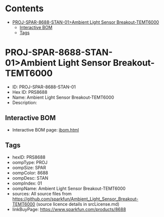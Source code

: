 



Contents
========

* [PROJ-SPAR-8688-STAN-01>Ambient Light Sensor Breakout-TEMT6000](#proj-spar-8688-stan-01ambient-light-sensor-breakout-temt6000)
	* [Interactive BOM](#interactive-bom)
	* [Tags](#tags)

# PROJ-SPAR-8688-STAN-01>Ambient Light Sensor Breakout-TEMT6000

- ID: PROJ-SPAR-8688-STAN-01
- Hex ID: PRS8688
- Name: Ambient Light Sensor Breakout-TEMT6000
- Description: 

## Interactive BOM

- Interactive BOM page: [ibom.html](kicad/bom/ibom.html)

## Tags

- hexID: PRS8688
- oompType: PROJ
- oompSize: SPAR
- oompColor: 8688
- oompDesc: STAN
- oompIndex: 01
- oompName: Ambient Light Sensor Breakout-TEMT6000
- sources: All source files from https://github.com/sparkfun/Ambient_Light_Sensor_Breakout-TEMT6000 (source licence details in srcLicense.md)
- linkBuyPage: https://www.sparkfun.com/products/8688
